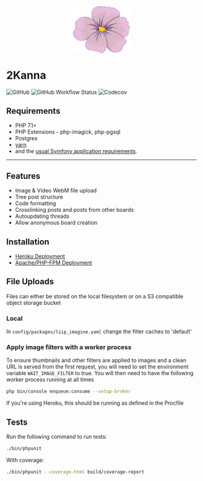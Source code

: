 <p align="center">
    <img width="150px" src="public/vi.png">
</p>

2Kanna
======

![GitHub](https://img.shields.io/github/license/linnit/2kanna?style=flat-square)
![GitHub Workflow Status](https://img.shields.io/github/workflow/status/linnit/2kanna/Symfony%20with%20PostgreSQL?style=flat-square)
![Codecov](https://img.shields.io/codecov/c/github/linnit/2kanna?style=flat-square)

Requirements
------------
   * PHP 7.1+
   * PHP Extensions - php-imagick, php-pgsql
   * Postgres
   * [yarn][1]
   * and the [usual Symfony application requirements][2].

---

## Features

   * Image & Video WebM file upload
   * Tree post structure
   * Code formatting
   * Crosslinking posts and posts from other boards
   * Autoupdating threads
   * Allow anonymous board creation

## Installation

   * [Heroku Deployment](docs/heroku_deployment.md)
   * [Apache/PHP-FPM Deployment](docs/apache_php_deployment.md)

## File Uploads

Files can either be stored on the local filesystem or on a S3 compatible object storage bucket

### Local

In `config/packages/liip_imagine.yaml` change the filter caches to 'default'

### Apply image filters with a worker process

To ensure thumbnails and other filters are applied to images and a clean URL is served from the first request, you will need to set the environment variable `WAIT_IMAGE_FILTER` to true. You will then need to have the following worker process running at all times

```bash
php bin/console enqueue:consume --setup-broker
```

If you're using Heroku, this should be running as defined in the Procfile

## Tests

Run the following command to run tests:

```bash
./bin/phpunit
```

With coverage:

```bash
./bin/phpunit --coverage-html build/coverage-report
```

[1]: https://classic.yarnpkg.com/en/docs/install
[2]: https://symfony.com/doc/4.4/setup.html
